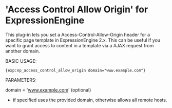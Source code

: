 # 'Access Control Allow Origin' for ExpressionEngine

This plug-in lets you set a Access-Control-Allow-Origin header for a specific page template in ExpressionEngine 2.x. This can be useful if you want to grant access to content in a template via a AJAX request from another domain.

BASIC USAGE:

    {exp:np_access_control_allow_origin domain="www.example.com"}

PARAMETERS:

domain = 'www.example.com' (optional)
 - if specified uses the provided domain, otherwise allows all remote hosts.
